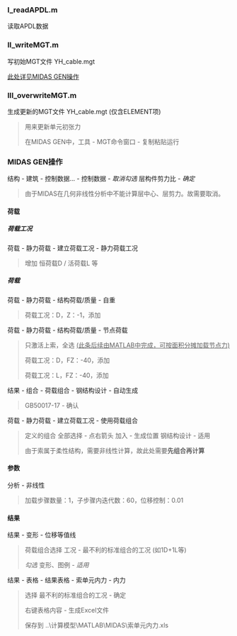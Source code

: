 ### I_readAPDL.m

读取APDL数据



### II_writeMGT.m

写初始MGT文件 YH_cable.mgt

<u>此处详见MIDAS GEN操作</u>



### III_overwriteMGT.m

生成更新的MGT文件 YH_cable.mgt (仅含ELEMENT项)

> 用来更新单元初张力
>
> 在MIDAS GEN中，工具 - MGT命令窗口 - 复制粘贴运行



### MIDAS GEN操作

结构 - 建筑 - 控制数据... - 控制数据 - *取消勾选* 层构件剪力比 - *确定*

> 由于MIDAS在几何非线性分析中不能计算层中心、层剪力。故需要取消。

#### 荷载

##### 荷载工况

荷载 - 静力荷载 - 建立荷载工况 - 静力荷载工况

> 增加 恒荷载D / 活荷载L 等

##### 荷载

荷载 - 静力荷载 - 结构荷载/质量 - 自重

> 荷载工况：D，Z：-1，添加

荷载 - 静力荷载 - 结构荷载/质量 - 节点荷载

> 只激活上索，全选 <u>(此条后续由MATLAB中完成，可按面积分摊加载节点力)</u>
>
> 荷载工况：D，FZ：-40，添加
>
> 荷载工况：L，FZ：-40，添加

结果 - 组合 - 荷载组合 - 钢结构设计 - 自动生成

> GB50017-17 - 确认

荷载 - 静力荷载 - 建立荷载工况 - 使用荷载组合

> 定义的组合 全部选择 - 点右箭头 加入 - 生成位置 钢结构设计 - 适用
>
> 由于索属于柔性结构，需要非线性计算，故此处需要**先组合再计算**

#### 参数

分析 - 非线性

> 加载步骤数量：1，子步骤内迭代数：60，位移控制：0.01

#### 结果

结果 - 变形 - 位移等值线

> 荷载组合选择 工况 - 最不利的标准组合的工况 (如1D+1L等)
>
> *勾选* 变形、图例 - *适用*

结果 - 表格 - 结果表格 - 索单元内力 - 内力

> 选择 最不利的标准组合的工况 - 确定
>
> 右键表格内容 - 生成Excel文件
>
> 保存到 ..\计算模型\MATLAB\MIDAS\索单元内力.xls